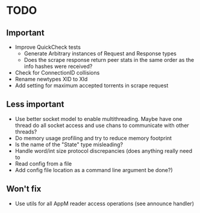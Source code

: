 # TODO

## Important

  - Improve QuickCheck tests
    - Generate Arbitrary instances of Request and Response types
    - Does the scrape response return peer stats in the same order as the info
      hashes were received?
  - Check for ConnectionID collisions
  - Rename newtypes XID to XId
  - Add setting for maximum accepted torrents in scrape request

## Less important

  - Use better socket model to enable multithreading. Maybe have one thread
    do all socket access and use chans to communicate with other threads?
  - Do memory usage profiling and try to reduce memory footprint
  - Is the name of the "State" type misleading?
  - Handle word/int size protocol discrepancies (does anything really need to
  - Read config from a file
  - Add config file location as a command line argument
    be done?)

## Won't fix

  - Use utils for all AppM reader access operations (see announce handler)
